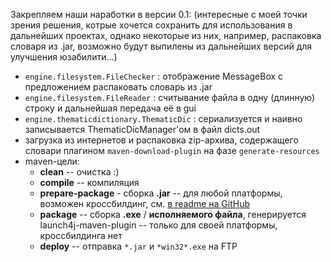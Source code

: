 Закрепляем наши наработки в версии 0.1:
(интересные с моей точки зрения решения, котрые хочется сохранить для использования в дальнейших проектах, однако некоторые из них, например, распаковка словаря из .jar, возможно будут выпилены из дальнейших версий для улучшения юзабилити...)

* `engine.filesystem.FileChecker` : отображение MessageBox с предложением распаковать словарь из .jar 
* `engine.filesystem.FileReader` : считывание файла в одну (длинную) строку и дальнейшая передача её в gui
* `engine.thematicdictionary.ThematicDic` : сериализуется и наивно записывается ThematicDicManager'ом в файл dicts.out
* загрузка из интернетов и распаковка zip-архива, содержащего словари плагином `maven-download-plugin` на фазе `generate-resources`
* maven-цели:
    - **clean** -- очистка :)
    - **compile** -- компиляция
    - **prepare-package** - сборка **.jar** -- для любой платформы, возможен кроссбилдинг, см. [в readme на GitHub](https://github.com/nikit-cpp/Coursework-on-Software-Engineering#crossbuilding)
    - **package** -- сборка  **.exe** / **исполняемого файла**, генерируется launch4j-maven-plugin -- только для своей платформы, кроссбилдинга нет
    - **deploy** -- отправка `*.jar` и `*win32*.exe` на FTP

